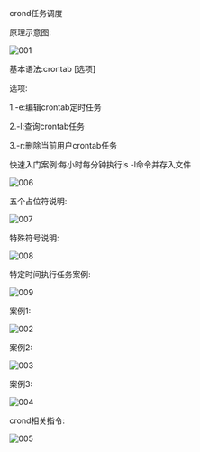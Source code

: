 crond任务调度

原理示意图:

![001](D:\Linux_Notes\Linux任务调度\001.png)

基本语法:crontab [选项] 

选项:

1.-e:编辑crontab定时任务

2.-l:查询crontab任务

3.-r:删除当前用户crontab任务

快速入门案例:每小时每分钟执行ls -l命令并存入文件

![006](D:\Linux_Notes\Linux任务调度\006.png)

五个占位符说明:

![007](D:\Linux_Notes\Linux任务调度\007.png)

特殊符号说明:

![008](D:\Linux_Notes\Linux任务调度\008.png)

特定时间执行任务案例:

![009](D:\Linux_Notes\Linux任务调度\009.png)

案例1:

![002](D:\Linux_Notes\Linux任务调度\002.png)

案例2:

![003](D:\Linux_Notes\Linux任务调度\003.png)

案例3:

![004](D:\Linux_Notes\Linux任务调度\004.png)

crond相关指令:

![005](D:\Linux_Notes\Linux任务调度\005.png)

